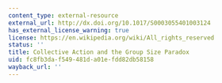 ```yaml
---
content_type: external-resource
external_url: http://dx.doi.org/10.1017/S0003055401003124
has_external_license_warning: true
license: https://en.wikipedia.org/wiki/All_rights_reserved
status: ''
title: Collective Action and the Group Size Paradox
uid: fc8fb3da-f549-481d-a01e-fdd82db58158
wayback_url: ''
---
```

